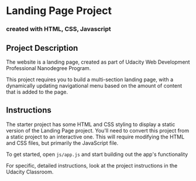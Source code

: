 # Landing Page Project

### created with HTML, CSS, Javascript

## Project Description

The website is a landing page, created as part of  Udacity Web Development Professional Nanodegree Program.

This project requires you to build a multi-section landing page, with a dynamically updating navigational menu based on the amount of content that is added to the page.

## Instructions

The starter project has some HTML and CSS styling to display a static version of the Landing Page project. You'll need to convert this project from a static project to an interactive one. This will require modifying the HTML and CSS files, but primarily the JavaScript file.

To get started, open `js/app.js` and start building out the app's functionality

For specific, detailed instructions, look at the project instructions in the Udacity Classroom.




